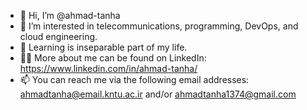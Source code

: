 - 👋 Hi, I’m @ahmad-tanha
- 👀 I’m interested in telecommunications, programming, DevOps, and cloud engineering.
- 🌱 Learning is inseparable part of my life.
- 🙋‍♂️ More about me can be found on LinkedIn: https://www.linkedin.com/in/ahmad-tanha/
- 📫 You can reach me via the following email addresses: 
ahmadtanha@email.kntu.ac.ir and/or ahmadtanha1374@gmail.com 

<!---
ahmad-tanha/ahmad-tanha is a ✨ special ✨ repository because its `README.md` (this file) appears on your GitHub profile.
You can click the Preview link to take a look at your changes.
--->
